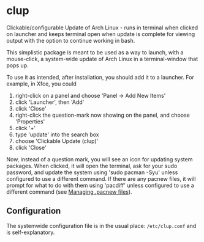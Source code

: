 clup
====

Clickable/configurable Update of Arch Linux - runs in terminal when clicked on launcher and keeps terminal open when update is complete for viewing output with the option to continue working in bash.

This simplistic package is meant to be used as a way to launch, with a mouse-click, a system-wide update of Arch Linux in a terminal-window that pops up.

To use it as intended, after installation, you should add it to a launcher. For example, in Xfce, you could

1. right-click on a panel and choose 'Panel -> Add New Items'
1. click 'Launcher', then 'Add'
1. click 'Close'
1. right-click the question-mark now showing on the panel, and choose 'Properties'
1. click '+'
1. type 'update' into the search box
1. choose 'Clickable Update (clup)'
1. click 'Close'

Now, instead of a question mark, you will see an icon for updating system packages. When clicked, it will open the terminal, ask for your sudo password, and update the system using 'sudo pacman -Syu' unless configured to use a different command. If there are any pacnew files, it will prompt for what to do with them using 'pacdiff' unless configured to use a different command (see [Managing .pacnew files](https://wiki.archlinux.org/index.php/Pacnew_and_Pacsave_files#Managing_.pacnew_files)).

## Configuration
The systemwide configuration file is in the usual place: `/etc/clup.conf` and is self-explanatory.
